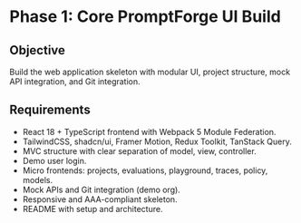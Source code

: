 # Phase 1: Core PromptForge UI Build

## Objective
Build the web application skeleton with modular UI, project structure, mock API integration, and Git integration.

## Requirements
- React 18 + TypeScript frontend with Webpack 5 Module Federation.
- TailwindCSS, shadcn/ui, Framer Motion, Redux Toolkit, TanStack Query.
- MVC structure with clear separation of model, view, controller.
- Demo user login.
- Micro frontends: projects, evaluations, playground, traces, policy, models.
- Mock APIs and Git integration (demo org).
- Responsive and AAA-compliant skeleton.
- README with setup and architecture.
